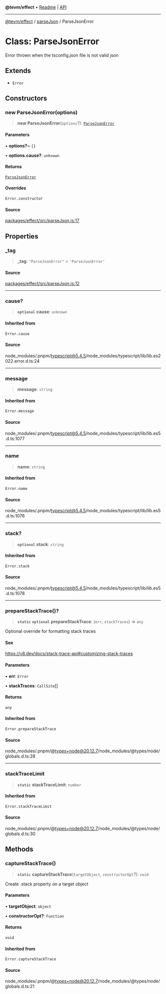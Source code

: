 **@tevm/effect** • [Readme](../../README.md) \| [API](../../modules.md)

***

[@tevm/effect](../../README.md) / [parseJson](../README.md) / ParseJsonError

# Class: ParseJsonError

Error thrown when the tsconfig.json file is not valid json

## Extends

- `Error`

## Constructors

### new ParseJsonError(options)

> **new ParseJsonError**(`options`?): [`ParseJsonError`](ParseJsonError.md)

#### Parameters

• **options?**= `{}`

• **options\.cause?**: `unknown`

#### Returns

[`ParseJsonError`](ParseJsonError.md)

#### Overrides

`Error.constructor`

#### Source

[packages/effect/src/parseJson.js:17](https://github.com/evmts/tevm-monorepo/blob/main/packages/effect/src/parseJson.js#L17)

## Properties

### \_tag

> **\_tag**: `"ParseJsonError"` = `'ParseJsonError'`

#### Source

[packages/effect/src/parseJson.js:12](https://github.com/evmts/tevm-monorepo/blob/main/packages/effect/src/parseJson.js#L12)

***

### cause?

> **`optional`** **cause**: `unknown`

#### Inherited from

`Error.cause`

#### Source

node\_modules/.pnpm/typescript@5.4.5/node\_modules/typescript/lib/lib.es2022.error.d.ts:24

***

### message

> **message**: `string`

#### Inherited from

`Error.message`

#### Source

node\_modules/.pnpm/typescript@5.4.5/node\_modules/typescript/lib/lib.es5.d.ts:1077

***

### name

> **name**: `string`

#### Inherited from

`Error.name`

#### Source

node\_modules/.pnpm/typescript@5.4.5/node\_modules/typescript/lib/lib.es5.d.ts:1076

***

### stack?

> **`optional`** **stack**: `string`

#### Inherited from

`Error.stack`

#### Source

node\_modules/.pnpm/typescript@5.4.5/node\_modules/typescript/lib/lib.es5.d.ts:1078

***

### prepareStackTrace()?

> **`static`** **`optional`** **prepareStackTrace**: (`err`, `stackTraces`) => `any`

Optional override for formatting stack traces

#### See

https://v8.dev/docs/stack-trace-api#customizing-stack-traces

#### Parameters

• **err**: `Error`

• **stackTraces**: `CallSite`[]

#### Returns

`any`

#### Inherited from

`Error.prepareStackTrace`

#### Source

node\_modules/.pnpm/@types+node@20.12.7/node\_modules/@types/node/globals.d.ts:28

***

### stackTraceLimit

> **`static`** **stackTraceLimit**: `number`

#### Inherited from

`Error.stackTraceLimit`

#### Source

node\_modules/.pnpm/@types+node@20.12.7/node\_modules/@types/node/globals.d.ts:30

## Methods

### captureStackTrace()

> **`static`** **captureStackTrace**(`targetObject`, `constructorOpt`?): `void`

Create .stack property on a target object

#### Parameters

• **targetObject**: `object`

• **constructorOpt?**: `Function`

#### Returns

`void`

#### Inherited from

`Error.captureStackTrace`

#### Source

node\_modules/.pnpm/@types+node@20.12.7/node\_modules/@types/node/globals.d.ts:21
